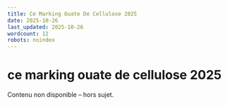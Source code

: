 ```yaml
---
title: Ce Marking Ouate De Cellulose 2025
date: 2025-10-26
last_updated: 2025-10-26
wordcount: 12
robots: noindex
---
```


# ce marking ouate de cellulose 2025

Contenu non disponible – hors sujet.